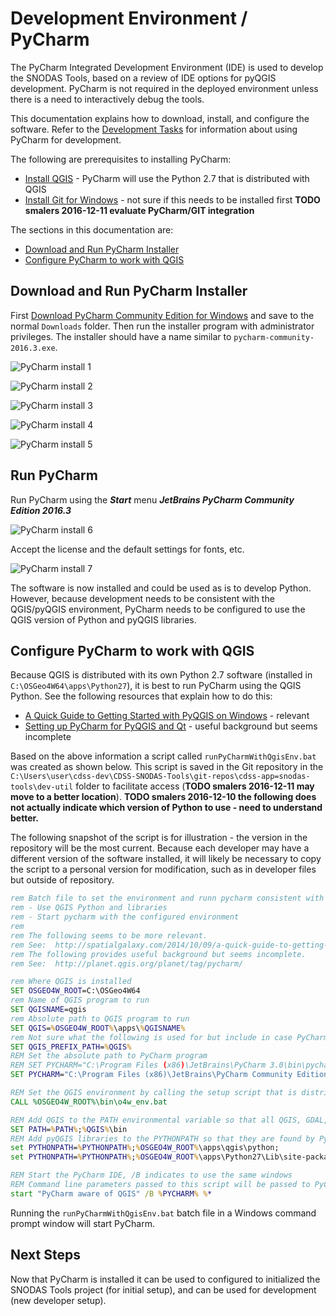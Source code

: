 # Development Environment / PyCharm

The PyCharm Integrated Development Environment (IDE) is used to develop the SNODAS Tools,
based on a review of IDE options for pyQGIS development.
PyCharm is not required in the deployed environment unless there is a need to interactively debug the tools.

This documentation explains how to download, install, and configure the software.
Refer to the [Development Tasks](../dev-tasks/) for information about using PyCharm for development.

The following are prerequisites to installing PyCharm:

* [Install QGIS](qgis/) - PyCharm will use the Python 2.7 that is distributed with QGIS
* [Install Git for Windows](git/) - not sure if this needs to be installed first **TODO smalers 2016-12-11 evaluate PyCharm/GIT integration**

The sections in this documentation are:

* [Download and Run PyCharm Installer](#download-and-run-pycharm-installer)
* [Configure PyCharm to work with QGIS](#configure-pycharm-to-work-with-qgis)

## Download and Run PyCharm Installer

First [Download PyCharm Community Edition for Windows](https://www.jetbrains.com/pycharm/download/#section=windows) and save to the normal `Downloads` folder.
Then run the installer program with administrator privileges.  The installer should have a name similar to `pycharm-community-2016.3.exe`.

![PyCharm install 1](pycharm-images/pycharm-install-1.png)

![PyCharm install 2](pycharm-images/pycharm-install-2.png)

![PyCharm install 3](pycharm-images/pycharm-install-3.png)

![PyCharm install 4](pycharm-images/pycharm-install-4.png)

![PyCharm install 5](pycharm-images/pycharm-install-5.png)

## Run PyCharm

Run PyCharm using the ***Start*** menu ***JetBrains PyCharm Community Edition 2016.3***

![PyCharm install 6](pycharm-images/pycharm-install-6.png)

Accept the license and the default settings for fonts, etc.

![PyCharm install 7](pycharm-images/pycharm-install-7.png)

The software is now installed and could be used as is to develop Python.
However, because development needs to be consistent with the QGIS/pyQGIS environment,
PyCharm needs to be configured to use the QGIS version of Python and pyQGIS libraries.

## Configure PyCharm to work with QGIS

Because QGIS is distributed with its own Python 2.7 software (installed in `C:\OSGeo4W64\apps\Python27`),
it is best to run PyCharm using the QGIS Python.  See the following resources that explain how to do this:

* [A Quick Guide to Getting Started with PyQGIS on Windows](http://spatialgalaxy.com/2014/10/09/a-quick-guide-to-getting-started-with-pyqgis-on-windows/) - relevant
* [Setting up  PyCharm for PyQGIS and Qt](http://planet.qgis.org/planet/tag/pycharm/) - useful background but seems incomplete

Based on the above information a script called `runPyCharmWithQgisEnv.bat` was created as shown below.
This script is saved in the Git repository in the `C:\Users\user\cdss-dev\CDSS-SNODAS-Tools\git-repos\cdss-app=snodas-tools\dev-util`
folder to facilitate access (**TODO smalers 2016-12-11 may move to a better location**).
**TODO smalers 2016-12-10 the following does not actually indicate which version of Python to use - need to understand better.**

The following snapshot of the script is for illustration - the version in the repository will be the most current.
Because each developer may have a different version of the software installed,
it will likely be necessary to copy the script to a personal version for modification, such as in developer files but outside of repository.


```bat
rem Batch file to set the environment and runn pycharm consistent with QGIS environment
rem - Use QGIS Python and libraries
rem - Start pycharm with the configured environment
rem
rem The following seems to be more relevant.
rem See:  http://spatialgalaxy.com/2014/10/09/a-quick-guide-to-getting-started-with-pyqgis-on-windows/
rem The following provides useful background but seems incomplete.
rem See:  http://planet.qgis.org/planet/tag/pycharm/

rem Where QGIS is installed
SET OSGEO4W_ROOT=C:\OSGeo4W64
rem Name of QGIS program to run
SET QGISNAME=qgis
rem Absolute path to QGIS program to run
SET QGIS=%OSGEO4W_ROOT%\apps\%QGISNAME%
rem Not sure what the following is used for but include in case PyCharm or QGIS uses
SET QGIS_PREFIX_PATH=%QGIS%
REM Set the absolute path to PyCharm program
REM SET PYCHARM="C:\Program Files (x86)\JetBrains\PyCharm 3.0\bin\pycharm.exe"
SET PYCHARM="C:\Program Files (x86)\JetBrains\PyCharm Community Edition 2016.2.3\bin\pycharm.exe"

REM Set the QGIS environment by calling the setup script that is distributed with QGIS
CALL %OSGEO4W_ROOT%\bin\o4w_env.bat

REM Add QGIS to the PATH environmental variable so that all QGIS, GDAL, OGR, etc. programs are found
SET PATH=%PATH%;%QGIS%\bin
REM Add pyQGIS libraries to the PYTHONPATH so that they are found by Python
set PYTHONPATH=%PYTHONPATH%;%OSGEO4W_ROOT%\apps\qgis\python;
set PYTHONPATH=%PYTHONPATH%;%OSGEO4W_ROOT%\apps\Python27\Lib\site-packages

REM Start the PyCharm IDE, /B indicates to use the same windows
REM Command line parameters passed to this script will be passed to PyCharm
start "PyCharm aware of QGIS" /B %PYCHARM% %*
```
Running the `runPyCharmWithQgisEnv.bat` batch file in a Windows command prompt window will start PyCharm.

## Next Steps

Now that PyCharm is installed it can be used to configured to initialized the SNODAS Tools project (for initial setup),
and can be used for development (new developer setup).
